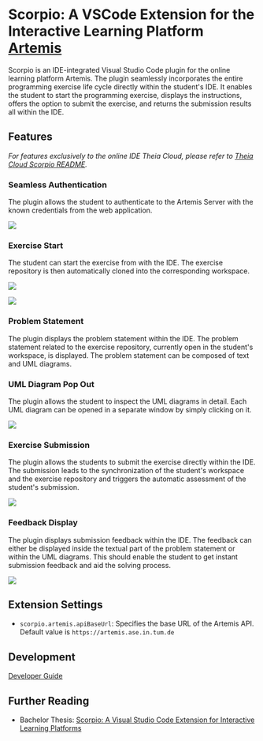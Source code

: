 # Scorpio: A VSCode Extension for the Interactive Learning Platform [Artemis](https://github.com/ls1intum/Artemis)

Scorpio is an IDE-integrated Visual Studio Code plugin for the online learning platform Artemis. The plugin seamlessly incorporates the entire programming exercise life cycle directly within the student's IDE. It enables the student to start the programming exercise, displays the instructions, offers the option to submit the exercise, and returns the submission results all within the IDE.

## Features

_For features exclusively to the online IDE Theia Cloud, please refer to [Theia Cloud Scorpio README](README_THEIA.md)._

### Seamless Authentication
The plugin allows the student to authenticate to the Artemis Server with the known credentials from the web application.

![](.github/media/scorpio_login.gif)

### Exercise Start
The student can start the exercise from with the IDE. The exercise repository is then automatically cloned into the corresponding workspace. 

![](.github/media/course_selection.gif)

![](.github/media/cloning.gif)


### Problem Statement
The plugin displays the problem statement within the IDE. The problem statement related to the exercise repository, currently open in the student's workspace, is displayed. The problem statement can be composed of text and UML diagrams.


### UML Diagram Pop Out
The plugin allows the student to inspect the UML diagrams in detail. Each UML diagram can be opened in a separate window by simply clicking on it. 

![](.github/media/scorpio_uml.gif)


### Exercise Submission
The plugin allows the students to submit the exercise directly within the IDE. The submission leads to the synchronization of the student's workspace and the exercise repository and triggers the automatic assessment of the student's submission.

![](.github/media/submit.gif)


### Feedback Display
The plugin displays submission feedback within the IDE. The feedback can either be displayed inside the textual part of the problem statement or within the UML diagrams. This should enable the student to get instant submission feedback and aid the solving process.

![](.github/media/results.gif)


## Extension Settings

* `scorpio.artemis.apiBaseUrl`: Specifies the base URL of the Artemis API. Default value is `https://artemis.ase.in.tum.de`

## Development
[Developer Guide](README_DEVELOPER.md)

## Further Reading
* Bachelor Thesis: [Scorpio: A Visual Studio Code Extension for Interactive Learning Platforms](<./.github/media/thesis/20241101 Jandow Dennis.pdf>)